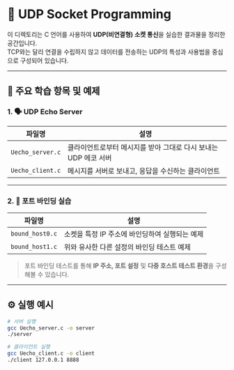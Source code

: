 # 📡 UDP Socket Programming

이 디렉토리는 C 언어를 사용하여 **UDP(비연결형) 소켓 통신**을 실습한 결과물을 정리한 공간입니다.  
TCP와는 달리 연결을 수립하지 않고 데이터를 전송하는 UDP의 특성과 사용법을 중심으로 구성되어 있습니다.

---

## 📌 주요 학습 항목 및 예제

### 1. 🗣 UDP Echo Server

| 파일명 | 설명 |
|--------|------|
| `Uecho_server.c` | 클라이언트로부터 메시지를 받아 그대로 다시 보내는 UDP 에코 서버 |
| `Uecho_client.c` | 메시지를 서버로 보내고, 응답을 수신하는 클라이언트 |

---

### 2. 🔗 포트 바인딩 실습

| 파일명 | 설명 |
|--------|------|
| `bound_host0.c` | 소켓을 특정 IP 주소에 바인딩하여 실행되는 예제 |
| `bound_host1.c` | 위와 유사한 다른 설정의 바인딩 테스트 예제 |

> 포트 바인딩 테스트를 통해 **IP 주소, 포트 설정** 및 **다중 호스트 테스트 환경**을 구성해볼 수 있습니다.

---

## ⚙️ 실행 예시

```bash
# 서버 실행
gcc Uecho_server.c -o server
./server

# 클라이언트 실행
gcc Uecho_client.c -o client
./client 127.0.0.1 8888
